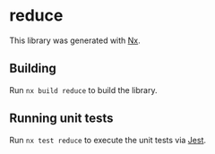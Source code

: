 # reduce

This library was generated with [Nx](https://nx.dev).

## Building

Run `nx build reduce` to build the library.

## Running unit tests

Run `nx test reduce` to execute the unit tests via [Jest](https://jestjs.io).
